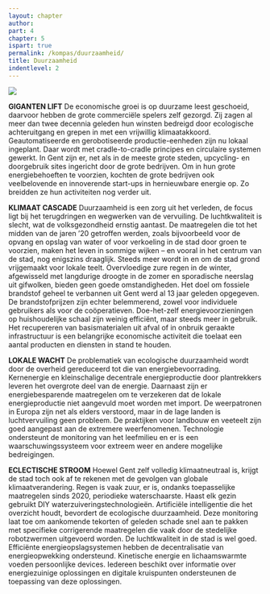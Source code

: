 ```yaml
---
layout: chapter
author: 
part: 4
chapter: 5
ispart: true
permalink: /kompas/duurzaamheid/
title: Duurzaamheid
indentlevel: 2
---
```


<a href="{{ site.baseurl }}/images/Duurzaamheid.jpg" data-lightbox="Duurzaamheid"><img src="{{ site.baseurl }}/images/Duurzaamheid.jpg"></a>

**GIGANTEN LIFT** De economische groei is op duurzame leest geschoeid, daarvoor hebben de grote commerciële spelers zelf gezorgd. Zij zagen al meer dan twee decennia geleden hun winsten bedreigd door ecologische achteruitgang en grepen in met een vrijwillig klimaatakkoord. Geautomatiseerde en gerobotiseerde productie-eenheden zijn nu lokaal ingeplant. Daar wordt met cradle-to-cradle principes en circulaire systemen gewerkt. In Gent zijn er, net als in de meeste grote steden, upcycling- en doorgebruik sites ingericht door de grote bedrijven. Om in hun grote energiebehoeften te voorzien, kochten de grote bedrijven ook veelbelovende en innoverende start-ups in hernieuwbare energie op. Zo breidden ze hun activiteiten nog verder uit. 

**KLIMAAT CASCADE** Duurzaamheid is een zorg uit het verleden, de focus ligt bij het terugdringen en wegwerken van de vervuiling. De luchtkwaliteit is slecht, wat de volksgezondheid ernstig aantast. De maatregelen die tot het midden van de jaren ’20 getroffen werden, zoals  bijvoorbeeld voor de opvang en opslag van water of voor verkoeling in de stad door groen te voorzien, maken het leven in sommige wijken – en vooral in het centrum van de stad, nog enigszins draaglijk. Steeds meer wordt in en om de stad grond vrijgemaakt voor lokale teelt. Overvloedige zure regen in de winter, afgewisseld met langdurige droogte in de zomer en sporadische neerslag uit gifwolken, bieden geen goede omstandigheden. Het doel om fossiele brandstof geheel te verbannen uit Gent werd al 13 jaar geleden opgegeven. De brandstofprijzen zijn echter belemmerend, zowel voor individuele gebruikers als voor de coöperatieven. Doe-het-zelf energievoorzieningen op huishoudelijke schaal zijn weinig efficiënt, maar steeds meer in gebruik.  Het recupereren van basismaterialen uit afval of in onbruik geraakte infrastructuur is een belangrijke economische activiteit die toelaat een aantal producten en diensten in stand te houden. 

**LOKALE WACHT** De problematiek van ecologische duurzaamheid wordt door de overheid gereduceerd tot die van energiebevoorrading. Kernenergie en kleinschalige decentrale energieproductie door plantrekkers leveren het overgrote deel van de energie. Daarnaast zijn er energiebesparende maatregelen om te verzekeren dat de lokale energieproductie niet aangevuld moet worden met import. De weerpatronen in Europa zijn net als elders verstoord, maar in de lage landen is luchtvervuiling geen probleem. De praktijken voor landbouw en veeteelt zijn goed aangepast aan de extremere weerfenomenen. Technologie ondersteunt de monitoring van het leefmilieu en er is een waarschuwingssysteem voor extreem weer en andere mogelijke bedreigingen.

**ECLECTISCHE STROOM** Hoewel Gent zelf volledig klimaatneutraal is, krijgt de stad toch ook af te rekenen met de gevolgen van globale klimaatverandering. Regen is vaak zuur, er is, ondanks toepasselijke maatregelen sinds 2020, periodieke waterschaarste. Haast elk gezin gebruikt DIY waterzuiveringstechnologieën. Artificiële intelligentie die het overzicht houdt, bevordert de ecologische duurzaamheid. Deze monitoring laat toe om aankomende tekorten of geleden schade snel aan te pakken met specifieke corrigerende maatregelen die vaak door de stedelijke robotzwermen uitgevoerd worden.  De luchtkwaliteit in de stad is wel goed. Efficiënte energieopslagsystemen hebben de decentralisatie van energieopwekking ondersteund. Kinetische energie en lichaamswarmte voeden persoonlijke devices. Iedereen beschikt over informatie over energiezuinige oplossingen en digitale kruispunten ondersteunen de toepassing van deze oplossingen.


